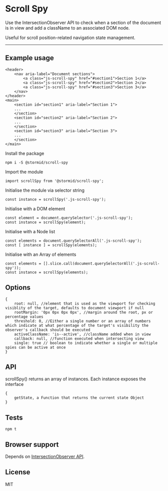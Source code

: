 # Scroll Spy

Use the IntersectionObserver API to check when a section of the document is in view and add a className to an associated DOM node.

Useful for scroll position-related navigation state management.

---

## Example usage
```
<header>
    <nav aria-label="Document sections">
        <a class="js-scroll-spy" href="#section1">Section 1</a>
        <a class="js-scroll-spy" href="#section2">Section 2</a>
        <a class="js-scroll-spy" href="#section3">Section 3</a>
    </nav>
</header>
<main>
    <section id="section1" aria-label="Section 1">
    ...
    </section>
    <section id="section2" aria-label="Section 2">
    ...
    </section>
    <section id="section3" aria-label="Section 3">
    ...
    </section>
</main>
```

Install the package
```
npm i -S @stormid/scroll-spy
```

Import the module
```
import scrollSpy from '@stormid/scroll-spy';
```

Initialise the module via selector string
```
const instance = scrollSpy('.js-scroll-spy');
```

Initialise with a DOM element
```
const element = document.querySelector('.js-scroll-spy');
const instance = scrollSpy(element);
```

Initialise with a Node list
```
const elements = document.querySelectorAll('.js-scroll-spy');
const [ instance ] = scrollSpy(elements);
```

Initialise with an Array of elements
```
const elements = [].slice.call(document.querySelectorAll('.js-scroll-spy'));
const instance = scrollSpy(elements);
```

## Options
```
{
	root: null, //element that is used as the viewport for checking visiblity of the target, defaults to document viewport if null
	rootMargin: '0px 0px 0px 0px', //margin around the root, px or percentage values
	threshold: 0, //Either a single number or an array of numbers which indicate at what percentage of the target's visibility the observer's callback should be executed
    activeClassName: 'is--active', //className added when in view
	callback: null, //function executed when intersecting view
	single: true // boolean to indicate whether a single or multiple spies can be active at once
}
```

## API

scrollSpy() returns an array of instances. Each instance exposes the interface
```
{
    getState, a Function that returns the current state Object
}
```

## Tests
```
npm t
```

## Browser support
Depends on [IntersectionObserver API](https://caniuse.com/#feat=intersectionobserver).

## License
MIT
